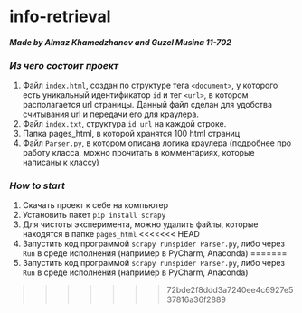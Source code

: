 # info-retrieval
#### _Made by Almaz Khamedzhanov and Guzel Musina 11-702_

### _Из чего состоит проект_
1. Файл `index.html`, создан по структуре тега `<document>`, у которого есть уникальный идентификатор  `id` и тег `<url>`, в котором располагается url страницы. 
Данный файл сделан для удобства считывания url и передачи его для краулера.
2. Файл `index.txt`, структура `id url` на каждой строке.
3. Папка pages_html, в которой хранятся 100 html страниц
4. Файл `Parser.py`, в котором описана логика краулера (подробнее про работу класса, можно прочитать в комментариях, которые написаны к классу)

### _How to start_
1. Скачать проект к себе на компьютер
2. Установить пакет `pip install scrapy`
3. Для чистоты эксперимента, можно удалить файлы, которые находятся в папке `pages_html`
<<<<<<< HEAD
4. Запустить код программой `scrapy runspider Parser.py`, либо через `Run` в среде исполнения (например в PyCharm, Anaconda)
=======
4. Запустить код программой `scrapy runspider Parser.py`, либо через `Run` в среде исполнения (например в PyCharm, Anaconda)

>>>>>>> 72bde2f8ddd3a7240ee4c6927e537816a36f2889
